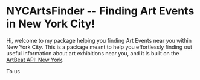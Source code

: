 # NYCArtsFinder -- Finding Art Events in New York City!

Hi, welcome to my package helping you finding Art Events near you within New York City. This is a package meant to help you effortlessly finding out useful information about art exhibitions near you, and it is built on the [ArtBeat API: New York](http://www.nyartbeat.com/resources/doc/api#event_searchNear_params).

To us

